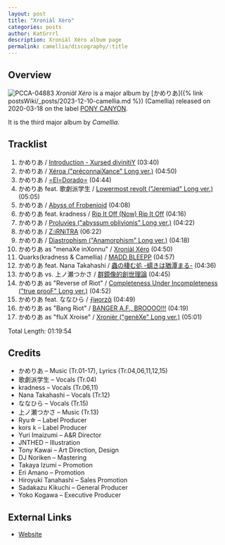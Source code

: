 ```yaml
---
layout: post
title: "Xroniàl Xéro"
categories: posts
author: KatGrrrl
description: Xroniàl Xéro album page
permalink: camellia/discography/:title
---
```


## Overview

![PCCA-04883](/assets/images/camellia/albums/PCCA-04883.jpg)
*Xroniàl Xéro* is a major album by [かめりあ]({% link postsWiki/_posts/2023-12-10-camellia.md %}) (Camellia) released on 2020-03-18 on the label [PONY CANYON](#).

It is the third major album by *Camellia*.

## Tracklist

1. かめりあ / [Introduction - Xursed divinitiY](#) (03:40)
2. かめりあ / [Xéroa ("préconnaiXance" Long ver.)](#) (04:50)
3. かめりあ / [=El=Dorado=](#) (04:44)
4. かめりあ feat. 歌劇派学生 / [Lowermost revolt ("Jeremiad" Long ver.)](#) (05:05)
5. かめりあ / [Abyss of Frobenioid](#) (04:08)
6. かめりあ feat. kradness / [Rip It Off (Now) Rip It Off](#) (04:16)
7. かめりあ / [Proluvies ("abyssum oblivionis" Long ver.)](#) (04:22)
8. かめりあ / [Z:iRNiTRA](#) (06:22)
9. かめりあ / [Diastrophism ("Anamorphism" Long ver.)](#) (04:18)
10. かめりあ as "menaXe inXonnu" / [Xroniàl Xéro](#) (04:50)
11. Quarks(kradness & Camellia) / [MADD BLEEPP](#) (04:57)
12. かめりあ feat. Nana Takahashi / [蟲の棲む処 -蠕きは猶潭まる-](#) (04:36)
13. かめりあ vs. 上ノ瀬つかさ / [群鏡像的創世理論](#) (04:45)
14. かめりあ as "Reverse of Riot" / [Completeness Under Incompleteness ("true prooF" Long ver.)](#) (04:52)
15. かめりあ feat. ななひら / [⨍iиorzᾶ](#) (04:49)
16. かめりあ as "Bang Riot" / [BANGER A.F., BROOOO!!!](#) (04:19)
17. かめりあ as "fluX Xroise" / [Xronièr ("genèXe" Long ver.)](#) (05:01)

Total Length: 01:19:54

## Credits

* かめりあ – Music (Tr.01-17), Lyrics (Tr.04,06,11,12,15)
* 歌劇派学生 – Vocals (Tr.04)
* kradness – Vocals (Tr.06,11)
* Nana Takahashi – Vocals (Tr.12)
* ななひら – Vocals (Tr.15)
* 上ノ瀬つかさ – Music (Tr.13)
* Ryu☆ – Label Producer
* kors k – Label Producer
* Yuri Imaizumi – A&R Director
* JNTHED – Illustration
* Tony Kawai – Art Direction, Design
* DJ Noriken – Mastering
* Takaya Izumi – Promotion
* Eri Amano – Promotion
* Hiroyuki Tanahashi – Sales Promotion
* Sadakazu Kikuchi – General Producer
* Yoko Kogawa – Executive Producer

## External Links

* [Website](http://camellia.edp-edp.com/)
